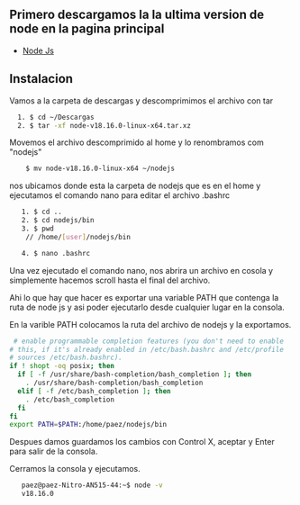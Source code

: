
## Primero descargamos la la ultima version de node en la pagina principal

 - [Node Js](https://nodejs.org/es)

## Instalacion

Vamos a la carpeta de descargas y descomprimimos el archivo con tar

```bash
  1. $ cd ~/Descargas
  2. $ tar -xf node-v18.16.0-linux-x64.tar.xz
```
Movemos el archivo descomprimido al home y lo renombramos com "nodejs"
```bash 
    $ mv node-v18.16.0-linux-x64 ~/nodejs

```    
nos ubicamos donde esta la carpeta de nodejs que es en el home y ejecutamos el comando nano para editar el archivo .bashrc
```bash 
   1. $ cd ..
   2. $ cd nodejs/bin
   3. $ pwd
    // /home/[user]/nodejs/bin

   4. $ nano .bashrc

```   
Una vez ejecutado el comando nano, nos abrira un archivo en cosola y simplemente hacemos scroll hasta el final del archivo. 

Ahi lo que hay que hacer es exportar una variable PATH que contenga la ruta de node js y asi poder ejecutarlo desde cualquier lugar en la consola. 

En la varible PATH colocamos la ruta del archivo de nodejs y la exportamos.
```bash 
 # enable programmable completion features (you don't need to enable
# this, if it's already enabled in /etc/bash.bashrc and /etc/profile
# sources /etc/bash.bashrc).
if ! shopt -oq posix; then
  if [ -f /usr/share/bash-completion/bash_completion ]; then
    . /usr/share/bash-completion/bash_completion
  elif [ -f /etc/bash_completion ]; then
    . /etc/bash_completion
  fi
fi
export PATH=$PATH:/home/paez/nodejs/bin

``` 
Despues damos guardamos los cambios con Control X, aceptar y Enter para salir de la consola.

Cerramos la consola y ejecutamos.
```bash 
   paez@paez-Nitro-AN515-44:~$ node -v
   v18.16.0


```   
